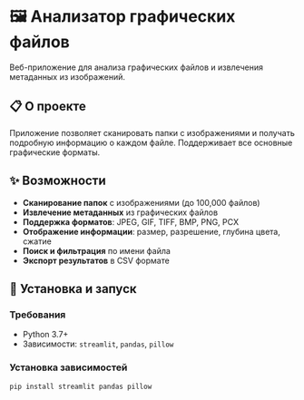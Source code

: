 # 🖼️ Анализатор графических файлов

Веб-приложение для анализа графических файлов и извлечения метаданных из изображений.

## 📋 О проекте

Приложение позволяет сканировать папки с изображениями и получать подробную информацию о каждом файле. Поддерживает все основные графические форматы.

## ✨ Возможности

- **Сканирование папок** с изображениями (до 100,000 файлов)
- **Извлечение метаданных** из графических файлов
- **Поддержка форматов**: JPEG, GIF, TIFF, BMP, PNG, PCX
- **Отображение информации**: размер, разрешение, глубина цвета, сжатие
- **Поиск и фильтрация** по имени файла
- **Экспорт результатов** в CSV формате

## 🔧 Установка и запуск

### Требования
- Python 3.7+
- Зависимости: `streamlit`, `pandas`, `pillow`

### Установка зависимостей
```bash
pip install streamlit pandas pillow
